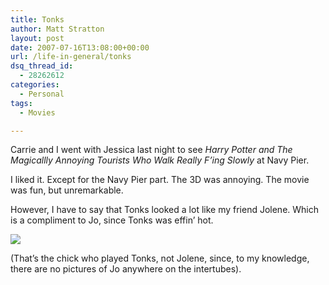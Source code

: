 ```yaml
---
title: Tonks
author: Matt Stratton
layout: post
date: 2007-07-16T13:08:00+00:00
url: /life-in-general/tonks
dsq_thread_id:
  - 28262612
categories:
  - Personal
tags:
  - Movies

---
```

Carrie and I went with Jessica last night to see _Harry Potter and The Magicallly Annoying Tourists Who Walk Really F&#8217;ing Slowly_ at Navy Pier.

I liked it. Except for the Navy Pier part. The 3D was annoying. The movie was fun, but unremarkable.

However, I have to say that Tonks looked a lot like my friend Jolene. Which is a compliment to Jo, since Tonks was effin&#8217; hot.

![][1]

(That&#8217;s the chick who played Tonks, not Jolene, since, to my knowledge, there are no pictures of Jo anywhere on the intertubes).

 [1]: http://i25.photobucket.com/albums/c56/potter_women/nat/tena_studioandposed_002.jpg